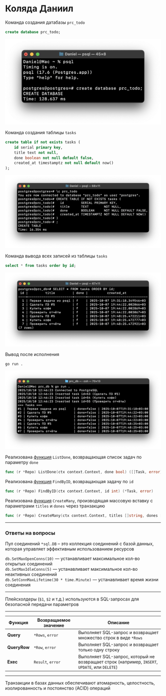 # Коляда Даниил

Команда создания датабазы `prc_todo`
```sql
create database prc_todo;
```
![Screenshot](./screenshots/Screenshot_1.png)

Команда создания таблицы `tasks`
```sql
create table if not exists tasks (
    id serial primary key,
    title text not null,
    done boolean not null default false,
    created_at timestamptz not null default now()
);
```
![Screenshot](./screenshots/Screenshot_2.png)

Команда вывода всех записей из таблицы `tasks`
```sql
select * from tasks order by id;
```
![Screenshot](./screenshots/Screenshot_3.png)

Вывод после исполнения
```
go run .
```
![Screenshot](./screenshots/Screenshot_4.png)

Реализована
[функция](./repo.go#L51-L68)
`ListDone`, возвращающая список задач по параметру `done`
```go
func (r *Repo) ListDone(ctx context.Context, done bool) ([]Task, error)
```

Реализована
[функция](./repo.go#L70-L88)
`FindByID`, возвращающая задачу по `id`
```go
func (r *Repo) FindByID(ctx context.Context, id int) (*Task, error)
```

Реализована
[функция](./repo.go#L90-L117)
`CreateMany`, производящая массовую вставку с параметрами `titles` и `dones` через транзакцию
```go
func (r *Repo) CreateMany(ctx context.Context, titles []string, dones []bool) error
```

---

### Ответы на вопросы
Пул соединений `*sql.DB` – это коллекция соединений с базой данных, которая управляет эффективным использованием ресурсов

`db.SetMaxOpenConns(10)` — устанавливает максимальное кол-во открытых соединений\
`db.SetMaxIdleConns(5)` — устанавливает максимальное кол-во неактивных соединений\
`db.SetConnMaxLifetime(30 * time.Minute)` — устанавливает время жизни соединения

---

Плейсхолдеры (`$1`, `$2` и т.д.) используются в SQL-запросах для безопасной передачи параметров

---

| Функция |Возвращаемое значение | Описание |
|-|-|-|
| **Query** | `*Rows`, `error` | Выполняет SQL-запрос и возвращает множество строк в виде `*Rows` |
| **QueryRow** | `*Row`, `error` | Выполняет SQL-запрос и возвращает только одну строку |
| **Exec** | `Result`, `error` | Выполняет SQL-запрос, который не возвращает строк (например, `INSERT`, `UPDATE`, или `DELETE`) |

---

Транзакции в базах данных обеспечивают атомарность, целостность, изолированность и постоянство (ACID) операций
